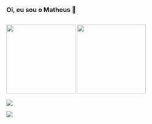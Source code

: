 ### Oi, eu sou o Matheus 👋

<!--
**matheus92as/matheus92as** is a ✨ _special_ ✨ repository because its `README.md` (this file) appears on your GitHub profile.

Here are some ideas to get you started:

- 🔭 I’m currently working on ...
- 🌱 I’m currently learning ...
- 👯 I’m looking to collaborate on ...
- 🤔 I’m looking for help with ...
- 💬 Ask me about ...
- 📫 How to reach me: ...
- 😄 Pronouns: ...
- ⚡ Fun fact: ...
-->

##

<div >
  <img height= "180em" src="https://github-readme-stats.vercel.app/api?username=matheus92as&show_icons=true&theme=midnight-purple"/>
  <img height= "180em" src="https://github-readme-stats.vercel.app/api/top-langs/?username=matheus92as&layout=compact&theme=midnight-purple"/>
</div>

<!--
![Anurag's GitHub stats](https://github-readme-stats.vercel.app/api?username=matheus92as&show_icons=true&theme=midnight-purple) [![Top Langs](https://github-readme-stats.vercel.app/api/top-langs/?username=matheus92as&layout=compact&theme=midnight-purple)](https://github.com/matheus92as/github-readme-stats)
-->
<a href="https://www.linkedin.com/in/matheus-de-souza/" target = "_blank"><img src="https://img.shields.io/badge/linkedin-%230077B5.svg?&style=for-the-badge&logo=linkedin&logoColor=white" target = "_blank"/></a>
<!-- [<img src="https://img.shields.io/badge/linkedin-%230077B5.svg?&style=for-the-badge&logo=linkedin&logoColor=white" />](https://www.linkedin.com/in/matheus-de-souza/) -->
[<img src="https://img.shields.io/badge/Gmail-D14836?style=for-the-badge&logo=gmail&logoColor=white" />](mailto:matheus92as@gmail.com)
